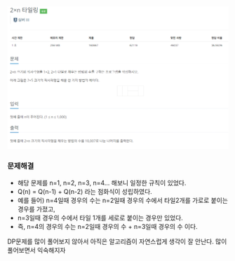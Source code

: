 ![img.png](../_image/타일링2곱n.png)
### 문제해결
- 해당 문제를 n=1, n=2, n=3, n=4... 해보니 일정한 규칙이 있었다. 
- Q(n) = Q(n-1) + Q(n-2) 라는 점화식이 성립하였다.
- 예를 들어) n=4일때 경우의 수는 n=2일때 경우의 수에서 타일2개를 가로로 붙이는 경우를 가졌고,
- n=3일때 경우의 수에서 타일 1개를 세로로 붙이는 경우만 있었다. 
- 즉, n=4의 경우의 수는 n=2일때 경우의 수 + n=3일때 경우의 수 이다.

DP문제를 많이 풀어보지 않아서 아직은 알고리즘이 자연스럽게 생각이 잘 안난다. 많이 풀어보면서 익숙해지자